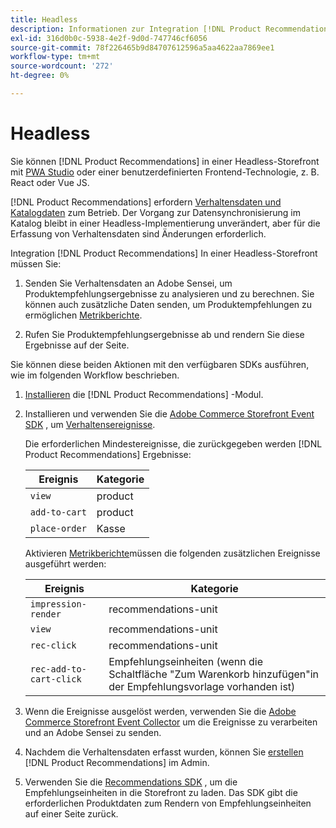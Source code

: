 ```yaml
---
title: Headless
description: Informationen zur Integration [!DNL Product Recommendations] in einer Headless-Storefront.
exl-id: 316d0b0c-5938-4e2f-9d0d-747746cf6056
source-git-commit: 78f226465b9d84707612596a5aa4622aa7869ee1
workflow-type: tm+mt
source-wordcount: '272'
ht-degree: 0%

---
```


# Headless

Sie können [!DNL Product Recommendations] in einer Headless-Storefront mit [PWA Studio](https://developer.adobe.com/commerce/pwa-studio/) oder einer benutzerdefinierten Frontend-Technologie, z. B. React oder Vue JS.

[!DNL Product Recommendations] erfordern [Verhaltensdaten und Katalogdaten](https://experienceleague.adobe.com/docs/commerce-merchant-services/product-recommendations/developer/development-overview.html) zum Betrieb. Der Vorgang zur Datensynchronisierung im Katalog bleibt in einer Headless-Implementierung unverändert, aber für die Erfassung von Verhaltensdaten sind Änderungen erforderlich.

Integration [!DNL Product Recommendations] In einer Headless-Storefront müssen Sie:

1. Senden Sie Verhaltensdaten an Adobe Sensei, um Produktempfehlungsergebnisse zu analysieren und zu berechnen. Sie können auch zusätzliche Daten senden, um Produktempfehlungen zu ermöglichen [Metrikberichte](workspace.md).

1. Rufen Sie Produktempfehlungsergebnisse ab und rendern Sie diese Ergebnisse auf der Seite.

Sie können diese beiden Aktionen mit den verfügbaren SDKs ausführen, wie im folgenden Workflow beschrieben.

1. [Installieren](install-configure.md) die [!DNL Product Recommendations] -Modul.

1. Installieren und verwenden Sie die [Adobe Commerce Storefront Event SDK](https://developer.adobe.com/commerce/services/shared-services/storefront-events/sdk/) , um [Verhaltensereignisse](https://experienceleague.adobe.com/docs/commerce-merchant-services/product-recommendations/developer/events.html).

   Die erforderlichen Mindestereignisse, die zurückgegeben werden [!DNL Product Recommendations] Ergebnisse:

   | Ereignis | Kategorie |
   |--- | ---|
   | `view` | product |
   | `add-to-cart` | product |
   | `place-order` | Kasse |

   Aktivieren [Metrikberichte](workspace.md)müssen die folgenden zusätzlichen Ereignisse ausgeführt werden:

   | Ereignis | Kategorie |
   |--- | ---|
   | `impression-render` | recommendations-unit |
   | `view` | recommendations-unit |
   | `rec-click` | recommendations-unit |
   | `rec-add-to-cart-click` | Empfehlungseinheiten (wenn die Schaltfläche &quot;Zum Warenkorb hinzufügen&quot;in der Empfehlungsvorlage vorhanden ist) |

1. Wenn die Ereignisse ausgelöst werden, verwenden Sie die [Adobe Commerce Storefront Event Collector](https://developer.adobe.com/commerce/services/shared-services/storefront-events/collector/) um die Ereignisse zu verarbeiten und an Adobe Sensei zu senden.

1. Nachdem die Verhaltensdaten erfasst wurden, können Sie [erstellen](create.md) [!DNL Product Recommendations] im Admin.

1. Verwenden Sie die [Recommendations SDK](https://developer.adobe.com/commerce/services/product-recommendations/) , um die Empfehlungseinheiten in die Storefront zu laden. Das SDK gibt die erforderlichen Produktdaten zum Rendern von Empfehlungseinheiten auf einer Seite zurück.
